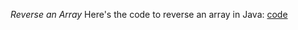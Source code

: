*Reverse an Array*
Here's the code to reverse an array in Java: [code](https://github.com/pranav04katiyar/DSA_Questions/blob/e92f01f88f1b4c66c83cafbc19e68688ea96d917/src/IV_Data_Structures/A_Fundamental_DS/i_Arrays_and_Arraylists/a_OneDimensional_Arrays/Theory/Reverse_an_Array.java)


